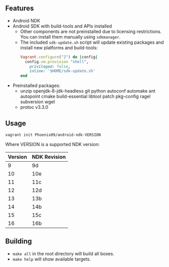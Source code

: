## Features
* Android NDK
* Android SDK with build-tools and APIs installed
    * Other components are not preinstalled due to licensing restrictions.
     You can install them manually using `sdkmanager`.
    * The included `sdk-update.sh` script will update existing packages and install new platforms and build-tools:
        ```ruby
        Vagrant.configure("2") do |config|
          config.vm.provision "shell",
            privileged: false,
            inline: '$HOME/sdk-update.sh'
        end
        ```
* Preinstalled packages:
    * unzip openjdk-8-jdk-headless git python autoconf automake ant autopoint cmake build-essential libtool patch pkg-config ragel subversion wget
    * protoc v3.3.0

## Usage
```shell
vagrant init Phoenix09/android-ndk-VERSION
```
Where VERSION is a supported NDK version:

Version | NDK Revision
--------|--------
9 | 9d
10 | 10e
11 | 11c
12 | 12d
13 | 13b
14 | 14b
15 | 15c
16 | 16b

## Building
* `make all` in the root directory will build all boxes.
* `make help` will show available targets.
